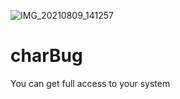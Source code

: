 ![IMG_20210809_141257](https://user-images.githubusercontent.com/53394657/128680170-d58dc940-6f5c-4af2-86de-bac9f3fe46e8.png)
# charBug
You can get full access to your system
